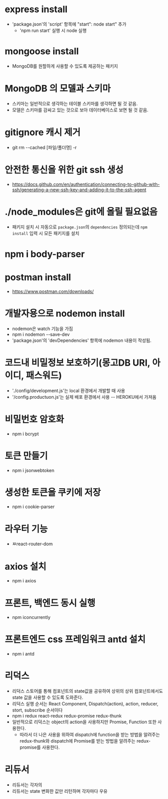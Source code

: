 # express install

- 'package.json'의 'script' 항목에 "start": node start" 추가
  - 'npm run start' 실행 시 node 실행

# mongoose install

- MongoDB를 원할하게 사용할 수 있도록 제공하는 패키지

# MongoDB 의 모델과 스키마

- 스키마는 일반적으로 생각하는 테이블 스키마를 생각하면 될 것 같음.
- 모델은 스키마를 감싸고 있는 것으로 보아 데이터베이스로 보면 될 것 같음.

# gitignore 캐시 제거

- git rm --cached [파일/폴더명] -r

# 안전한 통신을 위한 git ssh 생성

- https://docs.github.com/en/authentication/connecting-to-github-with-ssh/generating-a-new-ssh-key-and-adding-it-to-the-ssh-agent

# ./node_modules은 git에 올릴 필요없음

- 패키지 설치 시 자동으로 `package.json`의 `dependencies` 정의되는데 `npm install` 입력 시 모든 패키지를 설치

# npm i body-parser

# postman install

- https://www.postman.com/downloads/

# 개발자용으로 nodemon install

- nodemon은 watch 기능을 가짐
- npm i nodemon --save-dev
- 'package.json'의 'devDependencies' 항목에 nodemon 내용이 작성됨.

# 코드내 비밀정보 보호하기(몽고DB URI, 아이디, 패스워드)

- './config/development.js'는 local 환경에서 개발할 때 사용
- '/config.productuon.js'는 실제 배포 환경에서 사용
  -- HEROKU에서 가져옴

# 비밀번호 암호화

- npm i bcrypt

# 토큰 만들기

- npm i jsonwebtoken

# 생성한 토큰을 쿠키에 저장

- npm i cookie-parser

# 라우터 기능

- ㅉreact-router-dom

# axios 설치

- npm i axios

# 프론트, 백엔드 동시 실행

- npm iconcurrently

# 프론트엔드 css 프레임워크 antd 설치

- npm i antd

# 리덕스

- 리덕스 스토어를 통해 컴포넌트의 state값을 공유하여 상위의 상위 컴포넌트에서도 state 값을 사용할 수 있도록 도와준다.
- 리덕스 실행 순서는 React Component, Dispatch(action), action, reducer, stort, subscribe 순서이다
- npm i redux react-redux redux-promise redux-thunk
- 일반적으로 리덕스는 object의 action을 사용하지만 Promise, Function 또한 사용한다.
  - 따라서 더 나은 사용을 위하여 dispatch에 function을 받는 방법을 알려주는 redux-thunk와 dispatch에 Promise를 받는 방법을 알려주는 redux-promise를 사용한다.

# 리듀서

- 리듀서는 각자의
- 리듀서는 state 변화한 값만 리턴하며 각자마다 우유
